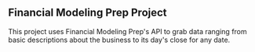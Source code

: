## Financial Modeling Prep Project

This project uses Financial Modeling Prep's API to grab data ranging from basic descriptions about the business to its day's close for any date. 
